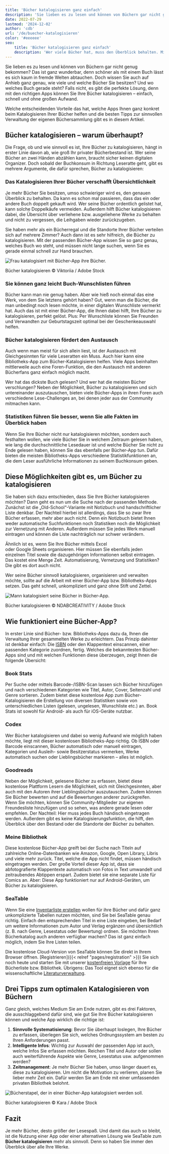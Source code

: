 ```yaml
---
title: 'Bücher katalogisieren ganz einfach'
description: 'Sie lieben es zu lesen und können von Büchern gar nicht genug bekommen? Das ist ganz wunderbar, denn schöner als mit einem Buch lässt es sich kaum in fremde Welten abtauchen. Doch wissen Sie auch auf Anhieb ganz genau, wie viele und welche Bücher Sie besitzen? Und wo welches Buch gerade steht? Falls nicht, es gibt die perfekte Lösung, denn mit den richtigen Apps können Sie Ihre Bücher katalogisieren – einfach, schnell und ohne großen Aufwand.'
date: 2022-07-29
lastmod: '2024-12-02'
author: 'cdb'
url: '/de/buecher-katalogisieren'
color: '#eeeeee'
seo:
    title: 'Bücher katalogisieren ganz einfach'
    description: 'Wer viele Bücher hat, muss den Überblick behalten. Mit diesen Bücher-Apps katalogisieren Sie Ihre Bücher ganz unkompliziert.'
---
```


Sie lieben es zu lesen und können von Büchern gar nicht genug bekommen? Das ist ganz wunderbar, denn schöner als mit einem Buch lässt es sich kaum in fremde Welten abtauchen. Doch wissen Sie auch auf Anhieb ganz genau, wie viele und welche Bücher Sie besitzen? Und wo welches Buch gerade steht? Falls nicht, es gibt die perfekte Lösung, denn mit den richtigen Apps können Sie Ihre Bücher katalogisieren – einfach, schnell und ohne großen Aufwand.

Welche entscheidenden Vorteile das hat, welche Apps Ihnen ganz konkret beim Katalogisieren Ihrer Bücher helfen und die besten Tipps zur sinnvollen Verwaltung der eigenen Büchersammlung gibt es in diesem Artikel.

## Bücher katalogisieren – warum überhaupt?

Die Frage, ob und wie sinnvoll es ist, Ihre Bücher zu katalogisieren, hängt in erster Linie davon ab, wie groß Ihr privater Bücherbestand ist. Wer seine Bücher an zwei Händen abzählen kann, braucht sicher keinen digitalen Organizer. Doch sobald der Buchkonsum in Richtung Leseratte geht, gibt es mehrere Argumente, die dafür sprechen, Bücher zu katalogisieren:

### Das Katalogisieren Ihrer Bücher verschafft Übersichtlichkeit

Je mehr Bücher Sie besitzen, umso schwieriger wird es, den genauen Überblick zu behalten. Da kann es schon mal passieren, dass das ein oder andere Buch doppelt gekauft wird. Wer seine Bücher ordentlich gelistet hat, kann solche Doppelkäufe vermeiden. Außerdem hilft Bücher katalogisieren dabei, die Übersicht über verliehene bzw. ausgeliehene Werke zu behalten und nicht zu vergessen, die Leihgaben wieder zurückzugeben.

Sie haben mehr als ein Bücherregal und die Standorte Ihrer Bücher verteilen sich auf mehrere Zimmer? Auch dann ist es sehr hilfreich, die Bücher zu katalogisieren. Mit der passenden Bücher-App wissen Sie so ganz genau, welches Buch wo steht, und müssen nicht lange suchen, wenn Sie es gerade einmal schnell zur Hand brauchen.

![Frau katalogisiert mit Bücher-App ihre Bücher.](images/buecher-katalogisieren-frau.jpg)

Bücher katalogisieren © Viktoriia / Adobe Stock

### Sie können ganz leicht Buch-Wunschlisten führen

Bücher kann man nie genug haben. Aber wie hieß noch einmal das eine Werk, von dem Sie letztens gehört haben? Gut, wenn man die Bücher, die man unbedingt noch lesen möchte, in einer digitalen Wunschliste vermerkt hat. Auch das ist mit einer Bücher-App, die Ihnen dabei hilft, Ihre Bücher zu katalogisieren, perfekt gelöst. Plus: Per Wunschliste können Sie Freunden und Verwandten zur Geburtstagszeit optimal bei der Geschenkeauswahl helfen.

### Bücher katalogisieren fördert den Austausch

Auch wenn man meist für sich allein liest, ist der Austausch mit Gleichgesinnten für viele Leseratten ein Muss. Auch hier kann eine Bibliotheks-App zum Bücher-Katalogisieren helfen. Viele Apps beinhalten mittlerweile auch eine Foren-Funktion, die den Austausch mit anderen Bücherfans ganz einfach möglich macht.

Wer hat das dickste Buch gelesen? Und wer hat die meisten Bücher verschlungen? Neben der Möglichkeit, Bücher zu katalogisieren und sich untereinander auszutauschen, bieten viele Bücher-Apps in ihren Foren auch verschiedene Lese-Challenges an, bei denen jeder aus der Community mitmachen kann.

### Statistiken führen Sie besser, wenn Sie alle Fakten im Überblick haben

Wenn Sie Ihre Bücher nicht nur katalogisieren möchten, sondern auch festhalten wollen, wie viele Bücher Sie in welchem Zeitraum gelesen haben, wie lang die durchschnittliche Lesedauer ist und welche Bücher Sie nicht zu Ende gelesen haben, können Sie das ebenfalls per Bücher-App tun. Dafür bieten die meisten Bibliotheks-Apps verschiedene Statistikfunktionen an, die dem Leser ausführliche Informationen zu seinem Buchkonsum geben.

## Diese Möglichkeiten gibt es, um Bücher zu katalogisieren

Sie haben sich dazu entschieden, dass Sie Ihre Bücher katalogisieren möchten? Dann geht es nun um die Suche nach der passenden Methode. Zunächst ist die „Old-School“-Variante mit Notizbuch und handschriftlicher Liste denkbar. Der Nachteil hierbei ist allerdings, dass Sie so zwar Ihre Bücher erfassen, mehr aber auch nicht. Denn ein Notizbuch bietet Ihnen weder automatische Suchfunktionen noch Statistiken noch die Möglichkeit zur Vernetzung mit Anderen. Außerdem müssen Sie jedes Werk manuell eintragen und können die Liste nachträglich nur schwer verändern.

Ähnlich ist es, wenn Sie Ihre Bücher mittels Excel  
oder Google Sheets organisieren. Hier müssen Sie ebenfalls jeden einzelnen Titel sowie die dazugehörigen Informationen selbst eintragen. Das kostet eine Menge Zeit. Automatisierung, Vernetzung und Statistiken? Die gibt es dort auch nicht.

Wer seine Bücher sinnvoll katalogisieren, organisieren und verwalten möchte, sollte auf die Arbeit mit einer Bücher-App bzw. Bibliotheks-Apps setzen. Das geht schnell, unkompliziert und ganz ohne Stift und Zettel.

![Mann katalogisiert seine Bücher in Bücher-App.](images/buecher-katalogisieren-mann.jpg)

Bücher katalogisieren © NDABCREATIVITY / Adobe Stock

## Wie funktioniert eine Bücher-App?

In erster Linie sind Bücher- bzw. Bibliotheks-Apps dazu da, Ihnen die Verwaltung Ihrer gesammelten Werke zu erleichtern. Das Prinzip dahinter ist denkbar einfach: Die [ISBN](https://de.wikipedia.org/wiki/Internationale_Standardbuchnummer) oder den Klappentext einscannen, einer passenden Kategorie zuordnen, fertig. Welches die bekanntesten Bücher-Apps sind und mit welchen Funktionen diese überzeugen, zeigt Ihnen die folgende Übersicht:

### Book Stats

Per Suche oder mittels Barcode-/ISBN-Scan lassen sich Bücher hinzufügen und nach verschiedenen Kategorien wie Titel, Autor, Cover, Seitenzahl und Genre sortieren. Zudem bietet diese kostenlose App zum Bücher-Katalogisieren die Erstellung von diversen Statistiken sowie von unterschiedlichen Listen (gelesen, ungelesen, Wunschliste etc.) an. Book Stats ist sowohl für Android- als auch für iOS-Geräte nutzbar.

### Codex

Wer Bücher katalogisieren und dabei so wenig Aufwand wie möglich haben möchte, liegt mit dieser kostenlosen Bibliotheks-App richtig. Ob ISBN oder Barcode einscannen, Bücher automatisch oder manuell eintragen, Kategorien und Ausleih- sowie Besitzerstatus vermerken, Werke automatisch suchen oder Lieblingsbücher markieren – alles ist möglich.

### Goodreads

Neben der Möglichkeit, gelesene Bücher zu erfassen, bietet diese kostenlose Plattform Lesern die Möglichkeit, sich mit Gleichgesinnten, aber auch mit den Autoren ihrer Lieblingsbücher auszutauschen. Zudem können Sie Bücher bewerten und auf die Bewertungen anderer zurückgreifen. Wenn Sie möchten, können Sie Community-Mitglieder zur eigenen Freundesliste hinzufügen und so sehen, was andere gerade lesen oder empfehlen. Der Nachteil: Hier muss jedes Buch händisch eingetragen werden. Außerdem gibt es keine Katalogisierungsfunktion, die hilft, den Überblick über den Bestand oder die Standorte der Bücher zu behalten.

### Meine Bibliothek

Diese kostenlose Bücher-App greift bei der Suche nach Titeln auf zahlreiche Online-Datenbanken wie Amazon, Google, Open Library, Libris und viele mehr zurück. Titel, welche die App nicht findet, müssen händisch eingetragen werden. Der große Vorteil dieser App ist, dass sie abfotografierte Klappentexte automatisch von Fotos in Text umwandelt und zeitraubendes Abtippen erspart. Zudem bietet sie eine separate Liste für Comics an. Aber: Diese App funktioniert nur auf Android-Geräten, um Bücher zu katalogisieren.

### SeaTable

Wenn Sie eine [Inventarliste erstellen](https://seatable.io/inventarliste-vorlagen/) wollen für ihre Bücher und dafür ganz unkomplizierte Tabellen nutzen möchten, sind Sie bei SeaTable genau richtig. Einfach den entsprechenden Titel in eine Liste eingeben, bei Bedarf um weitere Informationen zum Autor und Verlag ergänzen und übersichtlich (z. B. nach Genre, Lesestatus oder Bewertung) ordnen. Sie möchten Ihren Bücherkatalog auch anderen verfügbar machen? Das ist ganz einfach möglich, indem Sie Ihre Listen teilen.

Die kostenlose Cloud-Version von SeaTable können Sie direkt in Ihrem Browser öffnen. [Registrieren]({{< relref "pages/registration" >}}) Sie sich noch heute und starten Sie mit unserer [kostenfreien Vorlage](https://seatable.io/vorlage/ti27clk9rb2fjizia2pbwg/) für Ihre Bücherliste bzw. Bibliothek. Übrigens: Das Tool eignet sich ebenso für die wissenschaftliche [Literaturverwaltung](https://seatable.io/literaturverwaltung/).

## Drei Tipps zum optimalen Katalogisieren von Büchern

Ganz gleich, welches Medium Sie am Ende nutzen, gibt es drei Faktoren, die ausschlaggebend dafür sind, wie gut Sie Ihre Bücher katalogisieren können und welche App wirklich die richtige ist:

1. **Sinnvolle Systematisierung**: Bevor Sie überhaupt loslegen, Ihre Bücher zu erfassen, überlegen Sie sich, welches Ordnungssystem am besten zu Ihren Anforderungen passt.
2. **Intelligente Infos**: Wichtig zur Auswahl der passenden App ist auch, welche Infos Sie erfassen möchten. Reichen Titel und Autor oder sollen auch weiterführende Aspekte wie Genre, Lesestatus usw. aufgenommen werden?
3. **Zeitmanagement**: Je mehr Bücher Sie haben, umso länger dauert es, diese zu katalogisieren. Um nicht die Motivation zu verlieren, planen Sie lieber mehr Zeit ein. Dafür werden Sie am Ende mit einer umfassenden privaten Bibliothek belohnt.

![Bücherstapel, der in einer Bücher-App katalogisiert werden soll.](images/buecher-stapel.jpg)

Bücher katalogisieren © Kara / Adobe Stock

## Fazit

Je mehr Bücher, desto größer der Lesespaß. Und damit das auch so bleibt, ist die Nutzung einer App oder einer alternativen Lösung wie SeaTable zum **Bücher katalogisieren** mehr als sinnvoll. Denn so haben Sie immer den Überblick über alle Ihre Werke.
